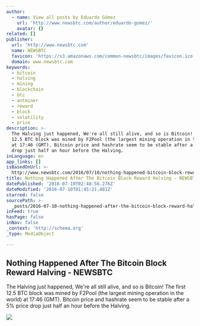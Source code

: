 ```yaml
---
author:
  - name: View all posts by Eduardo Gómez
    url: 'http://www.newsbtc.com/author/eduardo-gomez/'
    avatar: {}
related: []
publisher:
  url: 'http://www.newsbtc.com'
  name: NEWSBTC
  favicon: 'https://s3.amazonaws.com/common-newsbtc/images/favicon.ico'
  domain: www.newsbtc.com
keywords:
  - bitcoin
  - halving
  - mining
  - blockchain
  - btc
  - antminer
  - reward
  - block
  - volatility
  - price
description: >-
  The Halving just happened, We're all still alive, and so is Bitcoin! The first
  12.5 BTC block was mined by F2Pool (the largest mining operation in the world)
  at 17:46 (GMT). Bitcoin price and hashrate seem to be stable after a 5% price
  drop just half an hour before the Halving.
inLanguage: en
app_links: []
isBasedOnUrl: >-
  http://www.newsbtc.com/2016/07/10/nothing-happened-bitcoin-block-reward-halving/
title: Nothing Happened After The Bitcoin Block Reward Halving - NEWSBTC
datePublished: '2016-07-10T02:48:56.276Z'
dateModified: '2016-07-10T01:45:21.481Z'
starred: false
sourcePath: >-
  _posts/2016-07-10-nothing-happened-after-the-bitcoin-block-reward-halving-ne.md
inFeed: true
hasPage: false
inNav: false
_context: 'http://schema.org'
_type: MediaObject

---
```

<article style=""><h1>Nothing Happened After The Bitcoin Block Reward Halving - NEWSBTC</h1><p>The Halving just happened, We're all still alive, and so is Bitcoin! The first 12.5 BTC block was mined by F2Pool (the largest mining operation in the world) at 17:46 (GMT). Bitcoin price and hashrate seem to be stable after a 5% price drop just half an hour before the Halving.</p><img src="http://s3.amazonaws.com/main-newsbtc-images/2016/07/10022357/Bitcoin-MOON.png" /></article>